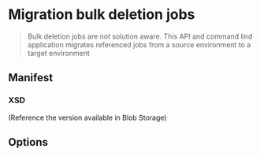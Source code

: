 # Migration bulk deletion jobs

> Bulk deletion jobs are not solution aware. This API and command lind application migrates referenced jobs from a source environment to a target environment

## Manifest

### XSD

(Reference the version available in Blob Storage)

## Options